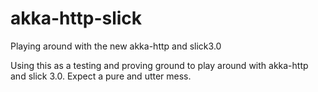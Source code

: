 # akka-http-slick
Playing around with the new akka-http and slick3.0

Using this as a testing and proving ground to play around with akka-http and slick 3.0. Expect a pure and utter mess.
